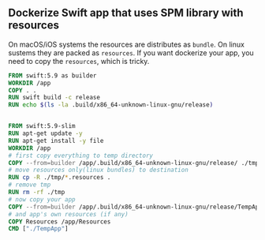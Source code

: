 ## Dockerize Swift app that uses SPM library with resources
On macOS/iOS systems the resources are distributes as `bundle`. On linux sustems they are packed as `resources`.
If you want dockerize your app, you need to copy the `resources`, which is tricky.
```Dockerfile
FROM swift:5.9 as builder
WORKDIR /app
COPY . .
RUN swift build -c release 
RUN echo $(ls -la .build/x86_64-unknown-linux-gnu/release)


FROM swift:5.9-slim
RUN apt-get update -y
RUN apt-get install -y file
WORKDIR /app
# first copy everything to temp directory
COPY --from=builder /app/.build/x86_64-unknown-linux-gnu/release/ ./tmp/
# move resources only(linux bundles) to destination
RUN cp -R ./tmp/*.resources .
# remove tmp
RUN rm -rf ./tmp
# now copy your app
COPY --from=builder /app/.build/x86_64-unknown-linux-gnu/release/TempApp .
# and app's own resources (if any)
COPY Resources /app/Resources
CMD ["./TempApp"]

```
